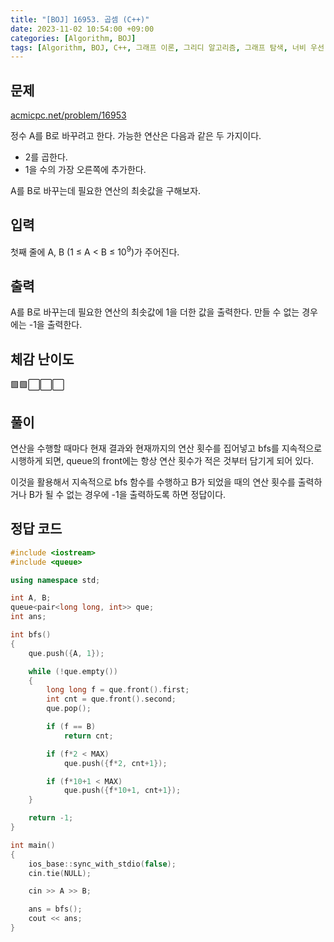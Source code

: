 ```yaml
---
title: "[BOJ] 16953. 곱셈 (C++)"
date: 2023-11-02 10:54:00 +09:00
categories: [Algorithm, BOJ]
tags: [Algorithm, BOJ, C++, 그래프 이론, 그리디 알고리즘, 그래프 탐색, 너비 우선 탐색, Silver 2, CLASS 4]
---
```

## **문제**
[acmicpc.net/problem/16953](https://www.acmicpc.net/problem/16953)
<br>

정수 A를 B로 바꾸려고 한다. 가능한 연산은 다음과 같은 두 가지이다.

- 2를 곱한다.
- 1을 수의 가장 오른쪽에 추가한다. 

A를 B로 바꾸는데 필요한 연산의 최솟값을 구해보자.
<br>

## **입력**
첫째 줄에 A, B (1 ≤ A < B ≤ 10<sup>9</sup>)가 주어진다.
<br>

## **출력**
A를 B로 바꾸는데 필요한 연산의 최솟값에 1을 더한 값을 출력한다. 만들 수 없는 경우에는 -1을 출력한다.
<br>

## **체감 난이도**
🟩🟩⬜⬜⬜
<br>

## **풀이**
연산을 수행할 때마다 현재 결과와 현재까지의 연산 횟수를 집어넣고 bfs를 지속적으로 시행하게 되면, queue의 front에는 항상 연산 횟수가 적은 것부터 담기게 되어 있다.

이것을 활용해서 지속적으로 bfs 함수를 수행하고 B가 되었을 때의 연산 횟수를 출력하거나 B가 될 수 없는 경우에 -1을 출력하도록 하면 정답이다.
<br>

## **정답 코드**
```c++
#include <iostream>
#include <queue>

using namespace std;

int A, B;
queue<pair<long long, int>> que;
int ans;

int bfs()
{
    que.push({A, 1});

    while (!que.empty())
    {
        long long f = que.front().first;
        int cnt = que.front().second;
        que.pop();

        if (f == B)
            return cnt;

        if (f*2 < MAX)
            que.push({f*2, cnt+1});

        if (f*10+1 < MAX)
            que.push({f*10+1, cnt+1});
    }

    return -1;
}

int main()
{
    ios_base::sync_with_stdio(false);
    cin.tie(NULL);

    cin >> A >> B;

    ans = bfs();
    cout << ans;
}
```